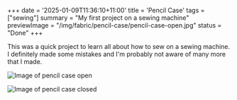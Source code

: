 +++
date = '2025-01-09T11:36:10+11:00'
title = 'Pencil Case'
tags = ["sewing"]
summary = "My first project on a sewing machine"
previewImage = "/img/fabric/pencil-case/pencil-case-open.jpg"
status = "Done"
+++

This was a quick project to learn all about how to sew on a sewing machine. I definitely made some mistakes and I'm probably not aware of many more that I made.

![Image of pencil case open](/img/fabric/pencil-case/pencil-case-open.jpg)

![Image of pencil case closed](/img/fabric/pencil-case/pencil-case-closed.jpg)